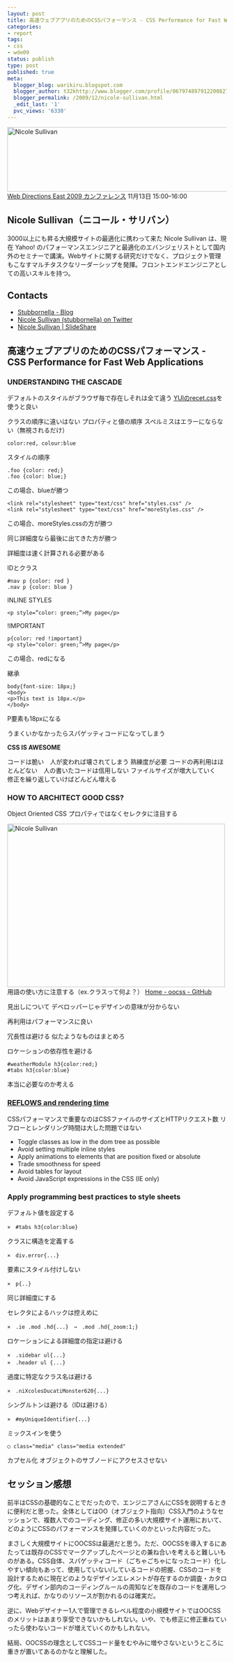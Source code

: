 ```yaml
---
layout: post
title: 高速ウェブアプリのためのCSSパフォーマンス - CSS Performance for Fast Web Applications
categories:
- report
tags:
- css
- wde09
status: publish
type: post
published: true
meta:
  blogger_blog: warikiru.blogspot.com
  blogger_author: t32khttp://www.blogger.com/profile/06797489791220082722noreply@blogger.com
  blogger_permalink: /2009/12/nicole-sullivan.html
  _edit_last: '1'
  pvc_views: '6330'
---
```

<img class="aligncenter" src="http://lh5.ggpht.com/_1drnogi3vdg/SxOxWE0x8BI/AAAAAAAAAuY/xEaJ1qjOsUA/nicole-sulivan.jpg" alt="Nicole Sullivan" width="512" height="148" /><a href="http://east.webdirections.org/wde/2009/program/">Web Directions East 2009 カンファレンス</a> 11月13日 15:00–16:00

<h2>Nicole Sullivan（ニコール・サリバン）</h2>
3000以上にも昇る大規模サイトの最適化に携わって来た Nicole Sullivan は、現在 Yahoo! のパフォーマンスエンジニアと最適化のエバンジェリストとして国内外のセミナーで講演。Webサイトに関する研究だけでなく、プロジェクト管理もこなすマルチタスクなリーダーシップを発揮。フロントエンドエンジニアとしての高いスキルを持つ。

<!--more-->
<h2>Contacts</h2>
<ul>
	<li><a href="http://www.stubbornella.org/content/">Stubbornella - Blog</a></li>
	<li><a href="http://twitter.com/stubbornella">Nicole Sullivan (stubbornella) on Twitter</a></li>
	<li><a href="http://www.slideshare.net/stubbornella">Nicole Sullivan | SlideShare</a></li>
</ul>
<h2>高速ウェブアプリのためのCSSパフォーマンス - CSS Performance for Fast Web Applications</h2>
<h3>UNDERSTANDING THE CASCADE</h3>
デフォルトのスタイルがブラウザ毎で存在しそれは全て違う
<a href="http://developer.yahoo.com/yui/reset/">YUIのrecet.css</a>を使うと良い

クラスの順序に違いはない
プロパティと値の順序
スペルミスはエラーにならない（無視されるだけ）
<pre><code>color:red, colour:blue
</code></pre>

スタイルの順序
<pre><code>.foo {color: red;}
.foo {color: blue;}
</code></pre>
この場合、blueが勝つ
<pre><code>&lt;link rel="stylesheet" type="text/css" href="styles.css" /&gt;
&lt;link rel="stylesheet" type="text/css" href="moreStyles.css" /&gt;
</code></pre>
この場合、moreStyles.cssの方が勝つ

同じ詳細度なら最後に出てきた方が勝つ

詳細度は速く計算される必要がある

IDとクラス
<pre><code>#nav p {color: red }
.nav p {color: blue }
</code></pre>

INLINE STYLES
<pre><code>&lt;p style=”color: green;”&gt;My page&lt;/p&gt;
</code></pre>

!IMPORTANT
<pre><code>p{color: red !important}
&lt;p style="color: green;”&gt;My page&lt;/p&gt;
</code></pre>
この場合、redになる

継承
<pre><code>body{font-size: 18px;}
&lt;body&gt;
&lt;p&gt;This text is 18px.&lt;/p&gt;
&lt;/body&gt;
</code></pre>
P要素も18pxになる

うまくいかなかったらスパゲッティコードになってしまう

<strong>CSS IS AWESOME</strong>

コードは脆い　人が変われば壊されてしまう
熟練度が必要
コードの再利用はほとんどない　人の書いたコードは信用しない
ファイルサイズが増大していく　修正を繰り返していけばどんどん増える
<h3>HOW TO ARCHITECT GOOD CSS?</h3>
Object Oriented CSS
プロパティではなくセレクタに注目する

<a title="Nicole Sullivan by t32k, on Flickr" href="http://www.flickr.com/photos/t32k/4103194252/"><img src="http://farm3.static.flickr.com/2714/4103194252_b84da463f6.jpg" alt="Nicole Sullivan" width="500" height="375" /></a>
用語の使い方に注意する（ex.クラスって何よ？）
<a href="http://wiki.github.com/stubbornella/oocss/">Home - oocss - GitHub</a>

見出しについて
デベロッパーじゃデザインの意味が分からない

再利用はパフォーマンスに良い

冗長性は避ける
似たようなものはまとめろ

ロケーションの依存性を避ける
<pre><code>#weatherModule h3{color:red;}
#tabs h3{color:blue}
</code></pre>

本当に必要なのか考える
<a href="http://www.stubbornella.org/content/2009/03/27/reflows-repaints-css-performance-making-your-javascript-slow/">
</a>
<h3><a href="http://www.stubbornella.org/content/2009/03/27/reflows-repaints-css-performance-making-your-javascript-slow/">REFLOWS and rendering time</a></h3>
CSSパフォーマンスで重要なのはCSSファイルのサイズとHTTPリクエスト数
リフローとレンダリング時間は大した問題ではない
<ul>
	<li>Toggle classes as low in the dom tree as possible</li>
	<li>Avoid setting multiple inline styles</li>
	<li>Apply animations to elements that are position fixed or absolute</li>
	<li>Trade smoothness for speed</li>
	<li>Avoid tables for layout</li>
	<li>Avoid JavaScript expressions in the CSS (IE only)</li>
</ul>
<h3>Apply programming best practices to style sheets</h3>
デフォルト値を設定する
<pre><code>×　#tabs h3{color:blue}
</code></pre>

クラスに構造を定義する
<pre><code>×　div.error{...}
</code></pre>

要素にスタイル付けしない
<pre><code>×　p{..}
</code></pre>

同じ詳細度にする

セレクタによるハックは控えめに
<pre><code>×　.ie .mod .hd{...}　→　.mod .hd{_zoom:1;}
</code></pre>

ロケーションによる詳細度の指定は避ける
<pre><code>×　.sidebar ul{...}
×　.header ul {...}
</code></pre>

過度に特定なクラス名は避ける
<pre><code>×　.niXcolesDucatiMonster620{...}
</code></pre>

シングルトンは避ける（IDは避ける）
<pre><code>×　#myUniqueIdentifier{...}
</code></pre>

ミックスインを使う
<pre><code>○ class="media" class="media extended"
</code></pre>

カプセル化
オブジェクトのサブノードにアクセスさせない
<h2>セッション感想</h2>
前半はCSSの基礎的なことでだったので、エンジニアさんにCSSを説明するときに便利だと思った。全体としてはOO（オブジェクト指向）CSS入門のようなセッションで、複数人でのコーディング、修正の多い大規模サイト運用において、どのようにCSSのパフォーマンスを発揮していくのかといった内容だった。

まさしく大規模サイトにOOCSSは最適だと思う。ただ、OOCSSを導入するにあたっては既存のCSSでマークアップしたページとの兼ね合いを考えると難しいものがある。CSS自体、スパゲッティコード（ごちゃごちゃになったコード）化しやすい傾向もあって、使用していない/しているコードの把握、CSSのコードを設計するために現在どのようなデザインエレメントが存在するのか調査・カタログ化、デザイン部内のコーディングルールの周知などを既存のコードを運用しつつ考えれば、かなりのリソースが割かれるのは確実だ。

逆に、Webデザイナー1人で管理できるレベル程度の小規模サイトではOOCSSのメリットはあまり享受できないかもしれない。いや、でも修正に修正重ねていったら使わないコードが増えていくのかもしれない。

結局、OOCSSの理念としてCSSコード量をむやみに増やさないというところに重きが置いてあるのかなと理解した。
